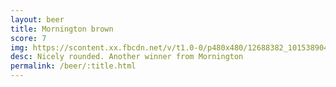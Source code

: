 ```yaml
---
layout: beer
title: Mornington brown
score: 7
img: https://scontent.xx.fbcdn.net/v/t1.0-0/p480x480/12688382_10153890449953745_3980101759747984162_n.jpg?oh=f46ff2900af78b146660310ed34d6463&oe=58759345
desc: Nicely rounded. Another winner from Mornington
permalink: /beer/:title.html
---
```

